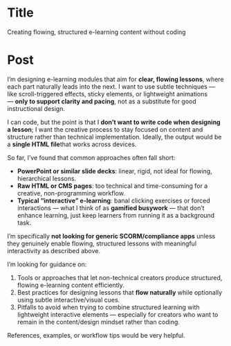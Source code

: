 # Title

Creating flowing, structured e-learning content without coding

# Post

I’m designing e-learning modules that aim for **clear, flowing lessons**, where each part naturally leads into the next. I want to use subtle techniques — like scroll-triggered effects, sticky elements, or lightweight animations — **only to support clarity and pacing**, not as a substitute for good instructional design.

I can code, but the point is that I **don’t want to write code when designing a lesson**; I want the creative process to stay focused on content and structure rather than technical implementation. Ideally, the output would be a **single HTML file**that works across devices.

So far, I’ve found that common approaches often fall short:

- **PowerPoint or similar slide decks**: linear, rigid, not ideal for flowing, hierarchical lessons.
- **Raw HTML or CMS pages**: too technical and time-consuming for a creative, non-programming workflow.
- **Typical “interactive” e-learning**: banal clicking exercises or forced interactions — what I think of as **gamified busywork** — that don’t enhance learning, just keep learners from running it as a background task.

I’m specifically **not looking for generic SCORM/compliance apps** unless they genuinely enable flowing, structured lessons with meaningful interactivity as described above.

I’m looking for guidance on:

1. Tools or approaches that let non-technical creators produce structured, flowing e-learning content efficiently.
2. Best practices for designing lessons that **flow naturally** while optionally using subtle interactive/visual cues.
3. Pitfalls to avoid when trying to combine structured learning with lightweight interactive elements — especially for creators who want to remain in the content/design mindset rather than coding.

References, examples, or workflow tips would be very helpful.
